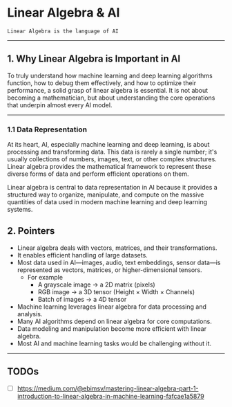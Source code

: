 # Linear Algebra & AI

`Linear Algebra is the language of AI`

---

## 1. Why Linear Algebra is Important in AI
To truly understand how machine learning and deep learning algorithms function, how to debug them effectively, and how to optimize their performance, a solid grasp of linear algebra is essential. It is not about becoming a mathematician, but about understanding the core operations that underpin almost every AI model.

---

### 1.1 Data Representation
At its heart, AI, especially machine learning and deep learning, is about processing and transforming data. This data is rarely a single number; it's usually collections of numbers, images, text, or other complex structures. Linear algebra provides the mathematical framework to represent these diverse forms of data and perform efficient operations on them.

Linear algebra is central to data representation in AI because it provides a structured way to organize, manipulate, and compute on the massive quantities of data used in modern machine learning and deep learning systems.

## 2. Pointers
- Linear algebra deals with vectors, matrices, and their transformations.
- It enables efficient handling of large datasets.
- Most data used in AI—images, audio, text embeddings, sensor data—is represented as vectors, matrices, or higher-dimensional tensors.
    - For example
        - A grayscale image → a 2D matrix (pixels)
        - RGB image → a 3D tensor (Height × Width × Channels)
        - Batch of images → a 4D tensor
- Machine learning leverages linear algebra for data processing and analysis.
- Many AI algorithms depend on linear algebra for core computations.
- Data modeling and manipulation become more efficient with linear algebra.
- Most AI and machine learning tasks would be challenging without it.

---

## TODOs
- [ ] https://medium.com/@ebimsv/mastering-linear-algebra-part-1-introduction-to-linear-algebra-in-machine-learning-fafcae1a5879

